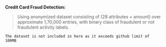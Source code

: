 **Credit Card Fraud Detection:**

>Using anonymized dataset consisting of (28 attributes + amount) over approximate 1,70,000 entries, with binary class of fraudulent or not fraudulent activity labels.

`The dataset is not included in here as it exceeds github limit of 100MB`
